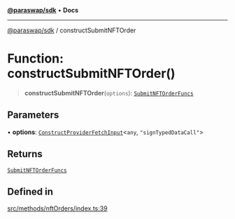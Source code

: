 [**@paraswap/sdk**](../README.md) • **Docs**

***

[@paraswap/sdk](../globals.md) / constructSubmitNFTOrder

# Function: constructSubmitNFTOrder()

> **constructSubmitNFTOrder**(`options`): [`SubmitNFTOrderFuncs`](../type-aliases/SubmitNFTOrderFuncs.md)

## Parameters

• **options**: [`ConstructProviderFetchInput`](../interfaces/ConstructProviderFetchInput.md)\<`any`, `"signTypedDataCall"`\>

## Returns

[`SubmitNFTOrderFuncs`](../type-aliases/SubmitNFTOrderFuncs.md)

## Defined in

[src/methods/nftOrders/index.ts:39](https://github.com/paraswap/paraswap-sdk/blob/master/src/methods/nftOrders/index.ts#L39)
